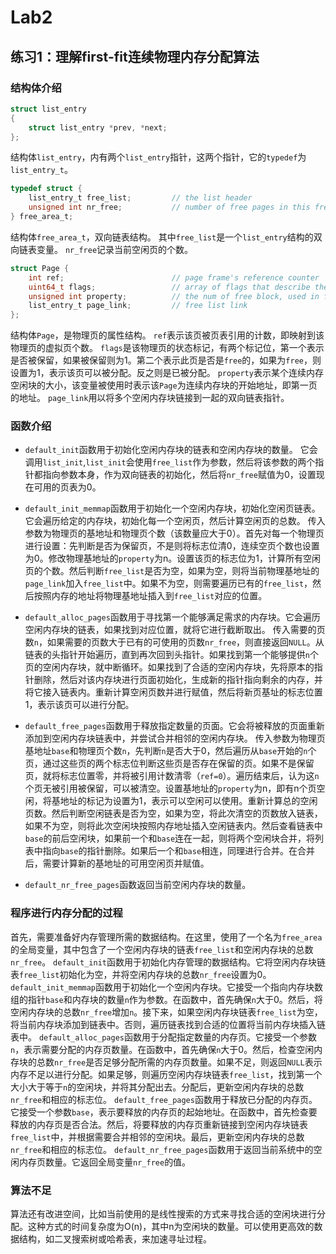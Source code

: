 # Lab2

## 练习1：理解first-fit连续物理内存分配算法

### 结构体介绍

```c
struct list_entry
{
    struct list_entry *prev, *next;
};
```

结构体`list_entry`，内有两个`list_entry`指针，这两个指针，它的`typedef`为`list_entry_t`。

```c
typedef struct {
    list_entry_t free_list;         // the list header
    unsigned int nr_free;           // number of free pages in this free list
} free_area_t;
```

结构体`free_area_t`，双向链表结构。
其中`free_list`是一个`list_entry`结构的双向链表变量。
`nr_free`记录当前空闲页的个数。

```c
struct Page {
    int ref;                        // page frame's reference counter
    uint64_t flags;                 // array of flags that describe the status of the page frame
    unsigned int property;          // the num of free block, used in first fit pm manager
    list_entry_t page_link;         // free list link
};
```

结构体`Page`，是物理页的属性结构。
`ref`表示该页被页表引用的计数，即映射到该物理页的虚拟页个数。
`flags`是该物理页的状态标记，有两个标记位，第一个表示是否被保留，如果被保留则为1。第二个表示此页是否是`free`的，如果为`free`，则设置为1，表示该页可以被分配。反之则是已被分配。
`property`表示某个连续内存空闲块的大小，该变量被使用时表示该`Page`为连续内存块的开始地址，即第一页的地址。
`page_link`用以将多个空闲内存块链接到一起的双向链表指针。

### 函数介绍

+ `default_init`函数用于初始化空闲内存块的链表和空闲内存块的数量。
它会调用`list_init`,`list_init`会使用`free_list`作为参数，然后将该参数的两个指针都指向参数本身，作为双向链表的初始化，然后将`nr_free`赋值为0，设置现在可用的页表为0。

+ `default_init_memmap`函数用于初始化一个空闲内存块，初始化空闲页链表。它会遍历给定的内存块，初始化每一个空闲页，然后计算空闲页的总数。
  传入参数为物理页的基地址和物理页个数（该数量应大于0）。首先对每一个物理页进行设置：先判断是否为保留页，不是则将标志位清0，连续空页个数也设置为0。修改物理基地址的`property`为n。设置该页的标志位为1，计算所有空闲页的个数。然后判断`free_list`是否为空，如果为空，则将当前物理基地址的`page_link`加入`free_list`中。如果不为空，则需要遍历已有的`free_list`，然后按照内存的地址将物理基地址插入到`free_list`对应的位置。

+ `default_alloc_pages`函数用于寻找第一个能够满足需求的内存块。它会遍历空闲内存块的链表，如果找到对应位置，就将它进行截断取出。
  传入需要的页数`n`，如果需要的页数大于已有的可使用的页数`nr_free`，则直接返回`NULL`。从链表的头指针开始遍历，直到再次回到头指针。如果找到第一个能够提供`n`个页的空闲内存块，就中断循环。如果找到了合适的空闲内存块，先将原本的指针删除，然后对该内存块进行页面初始化，生成新的指针指向剩余的内存，并将它接入链表内。重新计算空闲页数并进行赋值，然后将新页基址的标志位置1，表示该页可以进行分配。

+ `default_free_pages`函数用于释放指定数量的页面。它会将被释放的页面重新添加到空闲内存块链表中，并尝试合并相邻的空闲内存块。
  传入参数为物理页基地址`base`和物理页个数`n`，先判断`n`是否大于0，然后遍历从`base`开始的`n`个页，通过这些页的两个标志位判断这些页是否存在保留的页。如果不是保留页，就将标志位置零，并将被引用计数清零（`ref=0`）。遍历结束后，认为这`n`个页无被引用被保留，可以被清空。设置基地址的`property`为n，即有n个页空闲，将基地址的标记为设置为1，表示可以空闲可以使用。重新计算总的空闲页数。然后判断空闲链表是否为空，如果为空，将此次清空的页数放入链表，如果不为空，则将此次空闲块按照内存地址插入空闲链表内。然后查看链表中`base`的前后空闲块，如果前一个和`base`连在一起，则将两个空闲块合并，将列表中指向`base`的指针删除。如果后一个和`base`相连，同理进行合并。在合并后，需要计算新的基地址的可用空闲页并赋值。

+ `default_nr_free_pages`函数返回当前空闲内存块的数量。

### 程序进行内存分配的过程

首先，需要准备好内存管理所需的数据结构。在这里，使用了一个名为`free_area`的全局变量，其中包含了一个空闲内存块的链表`free_list`和空闲内存块的总数`nr_free`。
`default_init`函数用于初始化内存管理的数据结构。它将空闲内存块链表`free_list`初始化为空，并将空闲内存块的总数`nr_free`设置为0。
`default_init_memmap`函数用于初始化一个空闲内存块。它接受一个指向内存块数组的指针`base`和内存块的数量`n`作为参数。在函数中，首先确保`n`大于0。然后，将空闲内存块的总数`nr_free`增加`n`。接下来，如果空闲内存块链表`free_list`为空，将当前内存块添加到链表中。否则，遍历链表找到合适的位置将当前内存块插入链表中。
`default_alloc_pages`函数用于分配指定数量的内存页。它接受一个参数`n`，表示需要分配的内存页数量。在函数中，首先确保`n`大于0。然后，检查空闲内存块的总数`nr_free`是否足够分配所需的内存页数量。如果不足，则返回`NULL`表示内存不足以进行分配。如果足够，则遍历空闲内存块链表`free_list`，找到第一个大小大于等于`n`的空闲块，并将其分配出去。分配后，更新空闲内存块的总数`nr_free`和相应的标志位。
`default_free_pages`函数用于释放已分配的内存页。它接受一个参数`base`，表示要释放的内存页的起始地址。在函数中，首先检查要释放的内存页是否合法。然后，将要释放的内存页重新链接到空闲内存块链表`free_list`中，并根据需要合并相邻的空闲块。最后，更新空闲内存块的总数`nr_free`和相应的标志位。
`default_nr_free_pages`函数用于返回当前系统中的空闲内存页数量。它返回全局变量`nr_free`的值。

### 算法不足

算法还有改进空间，比如当前使用的是线性搜索的方式来寻找合适的空闲块进行分配。这种方式的时间复杂度为O(n)，其中n为空闲块的数量。可以使用更高效的数据结构，如二叉搜索树或哈希表，来加速寻址过程。
